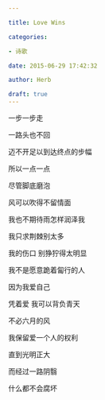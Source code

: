 ```yaml
---

title: Love Wins

categories:

- 诗歌

date: 2015-06-29 17:42:32

author: Herb

draft: true
---
```


一步一步走

一路头也不回

迈不开足以到达终点的步幅

所以一点一点

尽管脚底磨泡



风可以吹得不留情面

我也不期待雨怎样润泽我

我只求荆棘别太多

我的伤口 别狰狞得太明显



我不是愿意跪着匐行的人

因为我爱自己

凭着爱 我可以背负青天

不必六月的风



我保留爱一个人的权利

直到光明正大

而经过一路阴翳

什么都不会腐坏